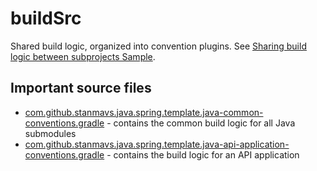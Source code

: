# buildSrc

Shared build logic, organized into convention plugins. See [Sharing build logic between subprojects Sample](https://docs.gradle.org/current/samples/sample_convention_plugins.html).

## Important source files

- [com.github.stanmavs.java.spring.template.java-common-conventions.gradle](./src/main/groovy/com.github.stanmavs.java.spring.template.java-common-conventions.gradle) - contains the common build logic for all Java submodules
- [com.github.stanmavs.java.spring.template.java-api-application-conventions.gradle](./src/main/groovy/com.github.stanmavs.java.spring.template.java-api-application-conventions.gradle) - contains the build logic for an API application